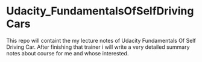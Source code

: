 # Udacity_FundamentalsOfSelfDrivingCars

 This repo will containt the my lecture notes of Udacity Fundamentals Of Self Driving Car. After finishing that trainer i will write
a very detailed summary notes about course for me and whose interested. 
